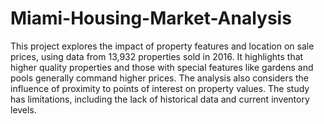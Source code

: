 # Miami-Housing-Market-Analysis

This project explores the impact of property features and location on sale prices, using data from 13,932 properties sold in 2016. It highlights that higher quality properties and those with special features like gardens and pools generally command higher prices. The analysis also considers the influence of proximity to points of interest on property values. The study has limitations, including the lack of historical data and current inventory levels.

